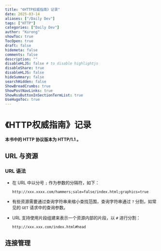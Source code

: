 ```yaml
---
title: "《HTTP权威指南》记录"
date: 2025-03-14
aliases: ["/Daily Dev"]
tags: ["HTTP"]
categories: ["Daily Dev"]
author: "Kurong"
showToc: true
TocOpen: true
draft: false
hidemeta: false
comments: false
description: ""
disableHLJS: false # to disable highlightjs
disableShare: true
disableHLJS: false
hideSummary: false
searchHidden: false
ShowBreadCrumbs: true
ShowPostNavLinks: true
ShowRssButtonInSectionTermList: true
UseHugoToc: true
---
```


# 《HTTP权威指南》记录

**本书中的 HTTP 协议版本为 HTTP/1.1 。**

## URL 与资源

### URL 语法

- 在 URL 中以分号 `;` 作为参数的分隔符，如下：

  ```url
  http://xxx.xxxx.com/hammers;sale=false/index.html;graphics=true
  ```

- 有些资源需要通过查询字符串来缩小查找范围，查询字符串通过 `?` 分割，如常见的 `GET` 请求中的查询参数。

- URL 支持使用片段组建来表示一个资源内部的片段，以 `#` 进行分割：

  ```url
  http://xxx.xxx.com/index.html#head
  ```



## 连接管理



